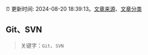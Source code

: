 :alarm_clock: 更新时间: 2024-08-20 18:39:13。[文章来源](/README.md)、[文章分类](/TAGS.md)

## Git、SVN


> 关键字：`Git`、`SVN`



